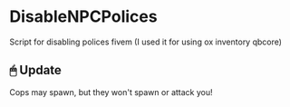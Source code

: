 # DisableNPCPolices
Script for disabling polices fivem (I used it for using ox inventory qbcore)

## 🖱 Update
Cops may spawn, but they won't spawn or attack you!
